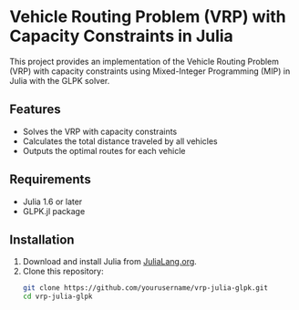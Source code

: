 # Vehicle Routing Problem (VRP) with Capacity Constraints in Julia

This project provides an implementation of the Vehicle Routing Problem (VRP) with capacity constraints using Mixed-Integer Programming (MIP) in Julia with the GLPK solver.

## Features

- Solves the VRP with capacity constraints
- Calculates the total distance traveled by all vehicles
- Outputs the optimal routes for each vehicle

## Requirements

- Julia 1.6 or later
- GLPK.jl package

## Installation

1. Download and install Julia from [JuliaLang.org](https://julialang.org/downloads/).
2. Clone this repository:
   ```sh
   git clone https://github.com/yourusername/vrp-julia-glpk.git
   cd vrp-julia-glpk
